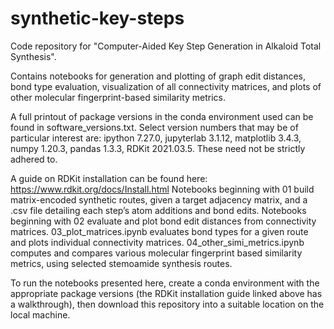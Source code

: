 # synthetic-key-steps
Code repository for "Computer-Aided Key Step Generation in Alkaloid Total Synthesis".

Contains notebooks for generation and plotting of graph edit distances, bond type evaluation, visualization of all connectivity matrices, and plots of other molecular fingerprint-based similarity metrics. 

A full printout of package versions in the conda environment used can be found in software_versions.txt. Select version numbers that may be of particular interest are: ipython 7.27.0, jupyterlab 3.1.12, matplotlib 3.4.3, numpy 1.20.3, pandas 1.3.3, RDKit 2021.03.5. These need not be strictly adhered to.

A guide on RDKit installation can be found here: https://www.rdkit.org/docs/Install.html
Notebooks beginning with 01 build matrix-encoded synthetic routes, given a target adjacency matrix, and a .csv file detailing each step’s atom additions and bond edits. 
Notebooks beginning with 02 evaluate and plot bond edit distances from connectivity matrices.
03_plot_matrices.ipynb evaluates bond types for a given route and plots individual connectivity matrices.
04_other_simi_metrics.ipynb computes and compares various molecular fingerprint based similarity metrics, using selected stemoamide synthesis routes.

To run the notebooks presented here, create a conda environment with the appropriate package versions (the RDKit installation guide linked above has a walkthrough), then download this repository into a suitable location on the local machine.
